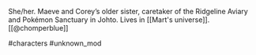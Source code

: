 She/her. Maeve and Corey’s older sister, caretaker of the Ridgeline Aviary and Pokémon Sanctuary in Johto. Lives in [[Mart's universe]]. [[@chomperblue]]

#characters #unknown_mod 